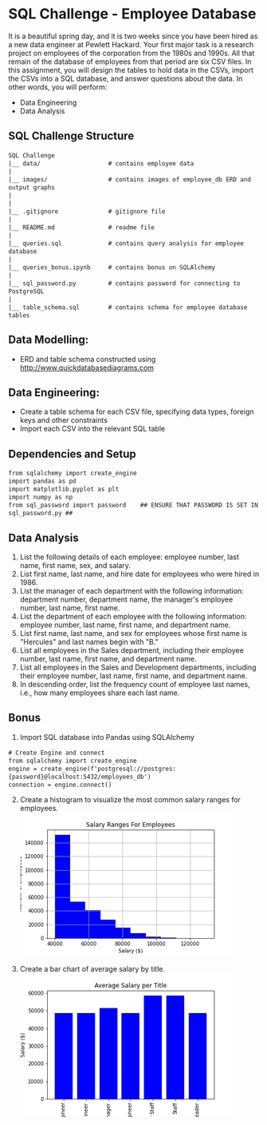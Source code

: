 # SQL Challenge - Employee Database
It is a beautiful spring day, and it is two weeks since you have been hired as a new data engineer at Pewlett Hackard. Your first major task is a research project on employees of the corporation from the 1980s and 1990s. All that remain of the database of employees from that period are six CSV files.
In this assignment, you will design the tables to hold data in the CSVs, import the CSVs into a SQL database, and answer questions about the data. In other words, you will perform:
- Data Engineering
- Data Analysis

## SQL Challenge Structure
```
SQL Challenge
|__ data/                   # contains employee data
|
|__ images/                 # contains images of employee_db ERD and output graphs
|
|
|__ .gitignore              # gitignore file
|
|__ README.md               # readme file
|
|__ queries.sql             # contains query analysis for employee database
|
|__ queries_bonus.ipynb     # contains bonus on SQLAlchemy
|
|__ sql_password.py         # contains password for connecting to PostgreSQL
|
|__ table_schema.sql        # contains schema for employee database tables
```

## Data Modelling:
- ERD and table schema constructed using http://www.quickdatabasediagrams.com
  
## Data Engineering:
- Create a table schema for each CSV file, specifying data types, foreign keys and other constraints
- Import each CSV into the relevant SQL table

## Dependencies and Setup
```
from sqlalchemy import create_engine
import pandas as pd
import matplotlib.pyplot as plt
import numpy as np
from sql_password import password    ## ENSURE THAT PASSWORD IS SET IN sql_password.py ##
```


## Data Analysis
1. List the following details of each employee: employee number, last name, first name, sex, and salary.
2. List first name, last name, and hire date for employees who were hired in 1986.
3. List the manager of each department with the following information: department number, department name, the manager's employee number, last name, first name.
4. List the department of each employee with the following information: employee number, last name, first name, and department name.
5. List first name, last name, and sex for employees whose first name is "Hercules" and last names begin with "B."
6. List all employees in the Sales department, including their employee number, last name, first name, and department name.
7. List all employees in the Sales and Development departments, including their employee number, last name, first name, and department name.
8. In descending order, list the frequency count of employee last names, i.e., how many employees share each last name.

## Bonus

1. Import SQL database into Pandas using SQLAlchemy
```
# Create Engine and connect
from sqlalchemy import create_engine
engine = create_engine(f'postgresql://postgres:{password}@localhost:5432/employees_db')
connection = engine.connect()
```  
2. Create a histogram to visualize the most common salary ranges for employees.  
![chart](images/salary_ranges_for_employees.png) 

3. Create a bar chart of average salary by title.  
![chart](images/average_salary_per_title.png)   
